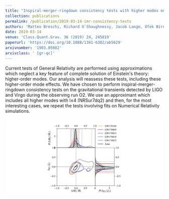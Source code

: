 ```yaml
---
title: "Inspiral-merger-ringdown consistency tests with higher modes on gravitational signals from the second observing run of LIGO and Virgo"
collection: publications
permalink: /publication/2019-03-14-imr-consistency-tests
authors: 'Matteo Breschi, Richard O`Shaughnessy, Jacob Lange, Ofek Birnholtz'
date: 2019-03-14
venue: 'Class.Quant.Grav. 36 (2019) 24, 245019'
paperurl: 'https://doi.org/10.1088/1361-6382/ab5629'
arxivnumber: '1903.05982'
arxivclass: ' [gr-qc]'
---
```


Current tests of General Relativity are performed using approximations which neglect a key feature of complete solution of Einstein's theory: higher-order modes. Our analysis will reassess these tests, including these higher-order mode effects. We have chosen to perform inspiral-merger-ringdown consistency tests on the gravitational transients detected by LIGO and Virgo during the observing run O2. We use an approximant which includes all higher modes with l≤4 (NRSur7dq2) and then, for the most interesting cases, we repeat the tests involving fits on Numerical Relativity simulations.

![Figure](/images/publications/2019-03-14-imr-consistency-tests.png)
